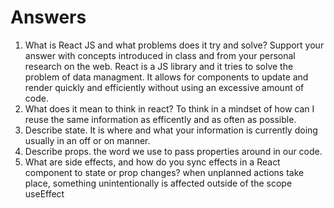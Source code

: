 # Answers

1. What is React JS and what problems does it try and solve? Support your answer with concepts introduced in class and from your personal research on the web.
 React is a JS library and it tries to solve the problem of data managment. It allows for components to update and render quickly and efficiently without using an excessive amount of code. 
1. What does it mean to think in react?
To think in a mindset of how can I reuse the same information as efficently and as often as possible. 
1. Describe state.
It is where and what your information is currently doing usually in an off or on manner. 
1. Describe props.
the word we use to pass properties around in our code. 
1. What are side effects, and how do you sync effects in a React component to state or prop changes?
when unplanned actions take place, something unintentionally is affected outside of the scope useEffect
